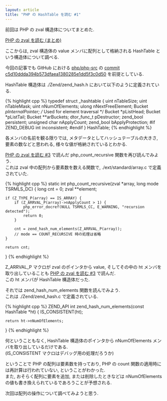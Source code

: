 ```yaml
---
layout: article
title: "PHP の HashTable を読む #1"
---
```


前回は PHP の zval 構造体についてまとめた.

[PHP の zval を読む (まとめ)](/2012/01/08/reading-zval-wrapping-up.html)

ここからは, zval 構造体の value メンバに配列として格納される HashTable という構造体について調べる.

今回の記事でも GitHub における [php/php-src](https://github.com/php/php-src) の [commit c5d10ddda394b573dfaea1380285e1dd5f3c0d50](https://github.com/php/php-src/tree/c5d10ddda394b573dfaea1380285e1dd5f3c0d50) を前提としている.

HashTable 構造体は ./Zend/zend_hash.h において以下のように定義されている.

{% highlight cpp %}
typedef struct _hashtable {
  uint nTableSize;
  uint nTableMask;
  uint nNumOfElements;
  ulong nNextFreeElement;
  Bucket *pInternalPointer; /* Used for element traversal */
  Bucket *pListHead;
  Bucket *pListTail;
  Bucket **arBuckets;
  dtor_func_t pDestructor;
  zend_bool persistent;
  unsigned char nApplyCount;
  zend_bool bApplyProtection;
#if ZEND_DEBUG
  int inconsistent;
#endif
} HashTable;
{% endhighlight %}

各メンバの名前を観る限りでは, メタデータとしてハッシュテーブルの大きさ, 要素の数などと思われる, 様々な値が格納されているとわかる.

[PHP の zval を読む #3](/2012/01/08/reading-zval-03.html) で読んだ php_count_recursive 関数を再び読んでみよう.  
これは zval 中の配列から要素数を数える関数で, ./ext/standard/array.c で定義されていた.

{% highlight cpp %}
static int php_count_recursive(zval *array, long mode TSRMLS_DC)
{
    long cnt = 0;
    zval **element;

    if (Z_TYPE_P(array) == IS_ARRAY) {
        if (Z_ARRVAL_P(array)->nApplyCount > 1) {
            php_error_docref(NULL TSRMLS_CC, E_WARNING, "recursion detected");
            return 0;
        }

        cnt = zend_hash_num_elements(Z_ARRVAL_P(array));
        // mode == COUNT_RECURSIVE 時の処理は省略
    }

    return cnt;
}
{% endhighlight %}

Z_ARRVAL_P マクロが zval のポインタから value, そしてその中の ht メンバを取り出していることも [PHP の zval を読む #3](/2012/01/08/reading-zval-03.html) で読んだ.  
この ht メンバが HashTable 構造体だった.

それでは zend_hash_num_elements 関数を読んでみよう.  
これは ./Zend/zend_hash.c で定義されている.

{% highlight cpp %}
ZEND_API int zend_hash_num_elements(const HashTable *ht)
{
    IS_CONSISTENT(ht);

    return ht->nNumOfElements;
}
{% endhighlight %}

何ということもなく, HashTable 構造体のポインタから nNumOfElements メンバを取り出しているだけである.  
(IS_CONSISTENT マクロはデバッグ用の処理だろうか)

ということで PHP の配列は要素数を持っており, PHP の count 関数の適用時には再計算は行われていない, ということがわかった.  
また, おそらく配列に要素を追加, または削除したときなどは nNumOfElements の値も書き換えられているであろうことが予想される.

次回は配列の操作について調べてみようと思う.
